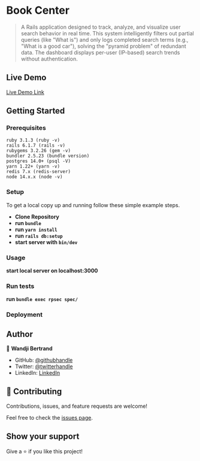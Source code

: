 # Book Center

> A Rails application designed to track, analyze, and visualize user search behavior in real time. 
> This system intelligently filters out partial queries (like "What is") and only logs completed search terms 
> (e.g., "What is a good car"), solving the "pyramid problem" of redundant data.
> The dashboard displays per-user (IP-based) search trends without authentication.


## Live Demo

[Live Demo Link](https://book-center-s5fb.onrender.com/)

## Getting Started


### Prerequisites

```
ruby 3.1.3 (ruby -v)
rails 6.1.7 (rails -v)
rubygems 3.2.26 (gem -v)
bundler 2.5.23 (bundle version)
postgres 14.0+ (psql -V)
yarn 1.22+ (yarn -v)
redis 7.x (redis-server)
node 14.x.x (node -v)
```

### Setup
To get a local copy up and running follow these simple example steps.

- **Clone Repository**
- **run  `bundle`**
- **run  `yarn install`**
- **run `rails db:setup`**
- **start server with `bin/dev`**

### Usage
**start local server on localhost:3000**
### Run tests
**run `bundle exec rpsec spec/`**
### Deployment

## Author

👤 **Wandji Bertrand**

- GitHub: [@githubhandle](https://github.com/wandji20)
- Twitter: [@twitterhandle](https://x.com/wandjibertrand)
- LinkedIn: [LinkedIn](https://linkedin.com/in/wandji-bertrand)

## 🤝 Contributing

Contributions, issues, and feature requests are welcome!

Feel free to check the [issues page](../../issues/).

## Show your support

Give a ⭐️ if you like this project!
